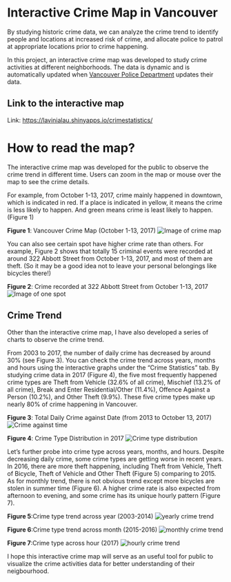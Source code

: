 # Interactive Crime Map in Vancouver

By studying historic crime data, we can analyze the crime trend to identify people and locations at increased risk of crime, and allocate police to patrol at appropriate locations prior to crime happening.

In this project, an interactive crime map was developed to study crime activities at different neighborhoods. The data is dynamic and is automatically updated when [Vancouver Police Department](http://data.vancouver.ca/datacatalogue/crime-data.htm) updates their data.


## Link to the interactive map

Link: https://lavinialau.shinyapps.io/crimestatistics/


# How to read the map?

The interactive crime map was developed for the public to observe the crime trend in different time. Users can zoom in the map or mouse over the map to see the crime details.

For example, from October 1-13, 2017, crime mainly happened in downtown, which is indicated in red. If a place is indicated in yellow, it means the crime is less likely to happen. And green means crime is least likely to happen. (Figure 1)

<b>Figure 1</b>: Vancouver Crime Map (October 1-13, 2017) 
![Image of crime map](https://github.com/Lavinialau/Vancouver-Crime-Map/blob/master/graphics/Figure%201%20Map%20indicator.jpg)

You can also see certain spot have higher crime rate than others. For example, Figure 2 shows that totally 15 criminal events were recorded at around 322 Abbott Street from October 1-13, 2017, and most of them are theft. (So it may be a good idea not to leave your personal belongings like bicycles there!)

<b>Figure 2</b>: Crime recorded at 322 Abbott Street from October 1-13, 2017
![Image of one spot](https://github.com/Lavinialau/Vancouver-Crime-Map/blob/master/graphics/Figure%202%20Crime%20at%20Abbott%20Street.png)


## Crime Trend
Other than the interactive crime map, I have also developed a series of charts to observe the crime trend.

From 2003 to 2017, the number of daily crime has decreased by around 30% (see Figure 3). You can check the crime trend across years, months and hours using the interactive graphs under the “Crime Statistics” tab. By studying crime data in 2017 (Figure 4), the five most frequently happened crime types are Theft from Vehicle (32.6% of all crime), Mischief (13.2% of all crime), Break and Enter Residential/Other (11.4%), Offence Against a Person (10.2%), and Other Theft (9.9%). These five crime types make up nearly 80% of crime happening in Vancouver.

<b>Figure 3</b>: Total Daily Crime against Date (from 2013 to October 13, 2017)
![Crime against time](https://github.com/Lavinialau/Vancouver-Crime-Map/blob/master/graphics/Figure%203%20Total%20Daily%20Crime%20Against%20Date.jpeg)

<b>Figure 4</b>: Crime Type Distribution in 2017
![Crime type distribution](https://github.com/Lavinialau/Vancouver-Crime-Map/blob/master/graphics/Figure%204%20Crime%20Type%20Distribution%202017.jpeg)

Let’s further probe into crime type across years, months, and hours. Despite decreasing daily crime, some crime types are getting worse in recent years. In 2016, there are more theft happening, including Theft from Vehicle, Theft of Bicycle, Theft of Vehicle and Other Theft (Figure 5) comparing to 2015. As for monthly trend, there is not obvious trend except more bicycles are stolen in summer time (Figure 6). A higher crime rate is also expected from afternoon to evening, and some crime has its unique hourly pattern (Figure 7).

<b>Figure 5</b>:Crime type trend across year (2003-2014)
![yearly crime trend](https://github.com/Lavinialau/Vancouver-Crime-Map/blob/master/graphics/Figure%205%20Crime%20Type%20Trend%20Across%20Year.jpeg)

<b>Figure 6</b>:Crime type trend across month (2015-2016)
![monthly crime trend](https://github.com/Lavinialau/Vancouver-Crime-Map/blob/master/graphics/Figure%206%20Crime%20Type%20Trend%20Across%20Month.jpeg)

<b>Figure 7</b>:Crime type across hour (2017)
![hourly crime trend](https://github.com/Lavinialau/Vancouver-Crime-Map/blob/master/graphics/Figure%207%20Crime%20Type%20Across%20Hour.jpeg)


I hope this interactive crime map will serve as an useful tool for public to visualize the crime activities data for better understanding of their neigbourhood.




